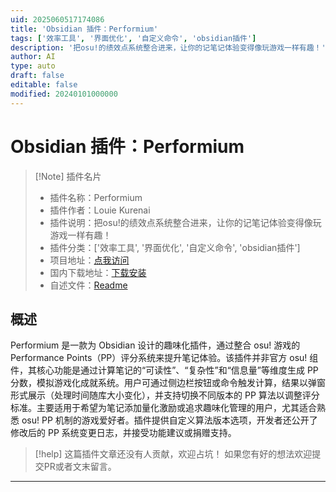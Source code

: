 ```yaml
---
uid: 2025060517174086
title: 'Obsidian 插件：Performium'
tags: ['效率工具', '界面优化', '自定义命令', 'obsidian插件']
description: '把osu!的绩效点系统整合进来，让你的记笔记体验变得像玩游戏一样有趣！'
author: AI
type: auto
draft: false
editable: false
modified: 20240101000000
---
```


# Obsidian 插件：Performium

> [!Note] 插件名片
> - 插件名称：Performium
> - 插件作者：Louie Kurenai
> - 插件说明：把osu!的绩效点系统整合进来，让你的记笔记体验变得像玩游戏一样有趣！
> - 插件分类：['效率工具', '界面优化', '自定义命令', 'obsidian插件']
> - 项目地址：[点我访问](https://github.com/ruikurenaii/performium)
> - 国内下载地址：[下载安装](https://pkmer.cn/products/plugin/pluginMarket/?performosu)
> - 自述文件：[Readme](https://ghproxy.net/https://raw.githubusercontent.com/ruikurenaii/performium/main/README.md)



## 概述

Performium 是一款为 Obsidian 设计的趣味化插件，通过整合 osu! 游戏的 Performance Points（PP）评分系统来提升笔记体验。该插件并非官方 osu! 组件，其核心功能是通过计算笔记的“可读性”、“复杂性”和“信息量”等维度生成 PP 分数，模拟游戏化成就系统。用户可通过侧边栏按钮或命令触发计算，结果以弹窗形式展示（处理时间随库大小变化），并支持切换不同版本的 PP 算法以调整评分标准。主要适用于希望为笔记添加量化激励或追求趣味化管理的用户，尤其适合熟悉 osu! PP 机制的游戏爱好者。插件提供自定义算法版本选项，开发者还公开了修改后的 PP 系统变更日志，并接受功能建议或捐赠支持。


> [!help] 
> 这篇插件文章还没有人贡献，欢迎占坑！
> 如果您有好的想法欢迎提交PR或者文末留言。
> 

---



